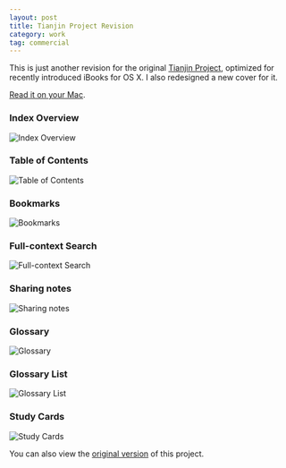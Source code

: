 ```yaml
---
layout: post
title: Tianjin Project Revision
category: work
tag: commercial
---
```


<p>This is just another revision for the original <a href="{% post_url /work/commercial/2012-06-11-tianjin-project %}">Tianjin Project</a>, optimized for recently introduced iBooks for OS X. I also redesigned a new cover for it.</p>

<p class="download"><a href="{{ site.download }}/Tianjin%20Revision.ibooks">Read it on your Mac</a>.</p>

<h3>Index Overview</h3>
<p><img src="{{ site.file }}/tianjin-revision-01.jpg" alt="Index Overview"></p>

<h3>Table of Contents</h3>
<p><img src="{{ site.file }}/tianjin-revision-02.jpg" alt="Table of Contents"></p>

<h3>Bookmarks</h3>
<p><img src="{{ site.file }}/tianjin-revision-03.jpg" alt="Bookmarks"></p>

<h3>Full-context Search</h3>
<p><img src="{{ site.file }}/tianjin-revision-04.jpg" alt="Full-context Search"></p>

<h3>Sharing notes</h3>
<p><img src="{{ site.file }}/tianjin-revision-05.jpg" alt="Sharing notes"></p>

<h3>Glossary</h3>
<p><img src="{{ site.file }}/tianjin-revision-06.jpg" alt="Glossary"></p>

<h3>Glossary List</h3>
<p><img src="{{ site.file }}/tianjin-revision-07.jpg" alt="Glossary List"></p>

<h3>Study Cards</h3>
<p><img src="{{ site.file }}/tianjin-revision-08.jpg" alt="Study Cards"></p>

<p class=note>You can also view the <a href="{% post_url /work/commercial/2012-06-11-tianjin-project %}">original version</a> of this project.</p>
